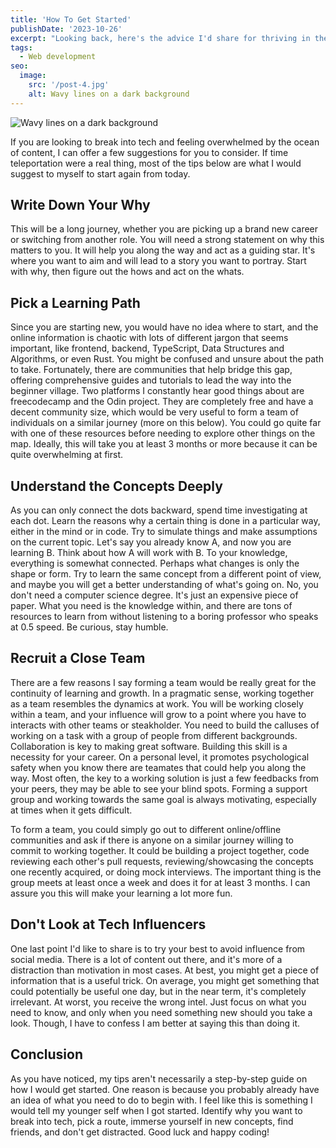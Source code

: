 ```yaml
---
title: 'How To Get Started'
publishDate: '2023-10-26'
excerpt: "Looking back, here's the advice I'd share for thriving in the tech world if I were starting from scratch."
tags:
  - Web development
seo:
  image:
    src: '/post-4.jpg'
    alt: Wavy lines on a dark background
---
```


![Wavy lines on a dark background](/post-4.jpg)

If you are looking to break into tech and feeling overwhelmed by the ocean of content, I can offer a few suggestions for you to consider. If time teleportation were a real thing, most of the tips below are what I would suggest to myself to start again from today.

## Write Down Your Why

This will be a long journey, whether you are picking up a brand new career or switching from another role. You will need a strong statement on why this matters to you. It will help you along the way and act as a guiding star. It's where you want to aim and will lead to a story you want to portray. Start with why, then figure out the hows and act on the whats.

## Pick a Learning Path

Since you are starting new, you would have no idea where to start, and the online information is chaotic with lots of different jargon that seems important, like frontend, backend, TypeScript, Data Structures and Algorithms, or even Rust. You might be confused and unsure about the path to take. Fortunately, there are communities that help bridge this gap, offering comprehensive guides and tutorials to lead the way into the beginner village. Two platforms I constantly hear good things about are freecodecamp and the Odin project. They are completely free and have a decent community size, which would be very useful to form a team of individuals on a similar journey (more on this below). You could go quite far with one of these resources before needing to explore other things on the map. Ideally, this will take you at least 3 months or more because it can be quite overwhelming at first.

## Understand the Concepts Deeply

As you can only connect the dots backward, spend time investigating at each dot. Learn the reasons why a certain thing is done in a particular way, either in the mind or in code. Try to simulate things and make assumptions on the current topic. Let's say you already know A, and now you are learning B. Think about how A will work with B. To your knowledge, everything is somewhat connected. Perhaps what changes is only the shape or form. Try to learn the same concept from a different point of view, and maybe you will get a better understanding of what's going on. No, you don't need a computer science degree. It's just an expensive piece of paper. What you need is the knowledge within, and there are tons of resources to learn from without listening to a boring professor who speaks at 0.5 speed. Be curious, stay humble.

## Recruit a Close Team

There are a few reasons I say forming a team would be really great for the continuity of learning and growth. In a pragmatic sense, working together as a team resembles the dynamics at work. You will be working closely within a team, and your influence will grow to a point where you have to interacts with other teams or steakholder. You need to build the calluses of working on a task with a group of people from different backgrounds. Collaboration is key to making great software. Building this skill is a necessity for your career. On a personal level, it promotes psychological safety when you know there are teamates that could help you along the way. Most often, the key to a working solution is just a few feedbacks from your peers, they may be able to see your blind spots. Forming a support group and working towards the same goal is always motivating, especially at times when it gets difficult.

To form a team, you could simply go out to different online/offline communities and ask if there is anyone on a similar journey willing to commit to working together. It could be building a project together, code reviewing each other's pull requests, reviewing/showcasing the concepts one recently acquired, or doing mock interviews. The important thing is the group meets at least once a week and does it for at least 3 months. I can assure you this will make your learning a lot more fun.

## Don't Look at Tech Influencers

One last point I'd like to share is to try your best to avoid influence from social media. There is a lot of content out there, and it's more of a distraction than motivation in most cases. At best, you might get a piece of information that is a useful trick. On average, you might get something that could potentially be useful one day, but in the near term, it's completely irrelevant. At worst, you receive the wrong intel. Just focus on what you need to know, and only when you need something new should you take a look. Though, I have to confess I am better at saying this than doing it.

## Conclusion

As you have noticed, my tips aren't necessarily a step-by-step guide on how I would get started. One reason is because you probably already have an idea of what you need to do to begin with. I feel like this is something I would tell my younger self when I got started. Identify why you want to break into tech, pick a route, immerse yourself in new concepts, find friends, and don't get distracted. Good luck and happy coding!

